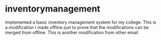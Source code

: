 # inventorymanagement
Implemented a basic inventory management system for my college.
This is a modification I made offline just to prove that the 
modifications can be merged from offline.
This is another modification from other email
